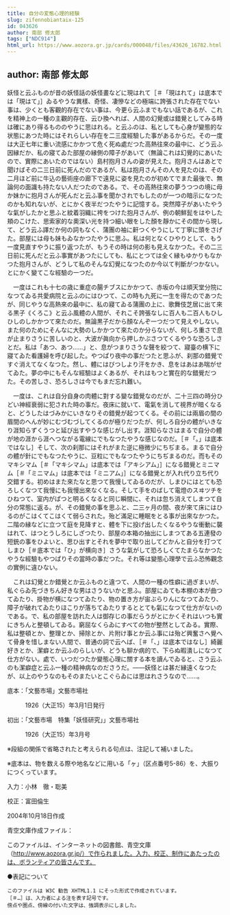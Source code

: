 ```yaml
---
title: 自分の変態心理的経験
slug: zifennobiantaix-125
id: 043626
author: 南部 修太郎
tags: ["NDC914"]
html_url: https://www.aozora.gr.jp/cards/000048/files/43626_16782.html
---
```


## author: 南部 修太郎

妖怪と云ふものが昔の妖怪話の妖怪畫などに現はれて［＃「現はれて」は底本では「現はて」］ゐるやうな異樣、奇怪、凄慘などの極端に誇張された存在でない事は、少くとも客觀的存在でない事は、今更ら云ふまでもない話であるが、これを精神上の一種の主觀的存在、云ひ換へれば、人間の幻覺或は錯覺としてみる時は確にあり得るもののやうに思はれる。と云ふのは、私としても心身が變態的な状態にあつた時にはそれらしい存在を二三度經驗した事があるからだ。その一度は大正七年に重い流感にかかつて危く死ぬ處だつた高熱往來の最中に、どう云ふ因縁だか、私の寢てゐた部屋の縁側の障子があいて（無論これは幻覺的にあいたので、實際にあいたのではない）島村抱月さんの姿が見えた。抱月さんはあとで聞けばその二三日前に死んだのであるが、私は抱月さんその人を見たのは、その二月ほど前に牛込の藝術座の廊下で遠見に姿を見たのが初めてでまた最後で、無論何の面識も持たない人だつたのである。で、その高熱往來の夢うつつの境に母か妹かに抱月さんが死んだと云ふ事を聞かされでもしたのが一つの暗示になつたのかも知れないが、とにかく夜半だつたやうに記憶する。突然障子があいたやうな氣がしたかと思ふと紋着羽織に袴をつけた抱月さんが、例の朝鮮髭をはやした頬のこけた、思索家的な奧深い光を持つ細い眼をした顏を靜かにその間から現して、どう云ふ譯だか何の詞もなく、蒲團の袖に鼾つくやうにして丁寧に頭をさげた。部屋には母も妹もゐなかつたやうに思ふ。私は何となくひやりとして、もう一度見直すやうに振り返つたが、もうその時は何の影も見えなかつた。その二三日前に死んだと云ふ事實があつたにしても、私にとつては全く縁もゆかりもなかつた抱月さんが、どうして私のそんな幻覺になつたのか今以て判斷がつかない。とにかく變てこな經驗の一つだ。

　一度はこれも十七の歳に重症の腸チブスにかかつて、赤坂の今は順天堂分院になつてゐる共愛病院と云ふのにはひつて、この時も九死に一生を得たのであつたが、同じやうな高熱來の最中に、私の寢てゐる蒲團の上に、歌舞伎芝居に出て來る黒子《くろこ》と云ふ風體の人間が、それこそ誇張なしに百人も二百人もひしひしのしかかつて來たのだ。無論黒子だから顏なんぞ一つだつて見えやしない。また何のためにそんなに大勢のしかかつて來たのか分らないが、何しろ重さで息が止まりさうに苦しいのと、大波が眞向から押しかぶさつてくるやうな恐ろしさとだ。私は「あつ、あつ……」と、息がつまりさうな聲を絞つて、寢臺の横下に寢てゐた看護婦を呼び起した。やつぱり夜中の事だつたと思ふが、刹那の錯覺ですぐ消えてなくなつた。然し、體にはびつしより汗をかき、息をはあはあ喘がせてゐた。夢の中にもそんな經驗はよくあるが、それはもつと實在的な錯覺だつた。その苦しさ、恐ろしさは今でもまだ忘れ難い。

　一度は、これは自分自身の肉體に對する變な錯覺なのだが、二十三四の時分ひどい神經衰弱に犯された時の事だ。夜床に就いて、電氣を消して視界が暗くなると、どうしたはづみかにいきなりその錯覺が起つてくる。その前には兩眉の間の眉間のへんが妙にむづむづしてくるのが極りだつたが、何しろ自分の體がいきなり涯知らずくうつと延び出すやうな感じがし出す。涯知らなさはまるで自分の體が地の涯から涯へつながる電線にでもなつたやうな感じなのだ。［＃「。」は底本ではなし］そして、次の刹那にはそれがまた逆に極微少にちぢまる。まるで自分の體が針にでもなつたやうに、豆粒にでもなつたやうにちぢまるのだ。而もそのマキシマム［＃「マキシマム」は底本では「アキシアム」］になる錯覺とミニマム［＃「ミニマム」は底本では「ミニアム」］になる錯覺とが入れ代り立ち代り交錯する。初めはまた來たなと思つて我慢してゐるのだが、しまひにはとても恐ろしくなつて我慢にも我慢出來なくなる。そして手をのばして電燈のスヰツチをひねつて、室内がぱつと明るくなると同じ瞬間に、それは忽ち消えてしまつて自分の常態に返る。が、その錯覺の事を思ふと、二三ヶ月の間、夜が來て床にはひるのがこはくてこはくて弱らされた。殆ど滿足に睡眠をとる事が出來なかつた。二階の縁などに立つて庭を見降すと、體を下に投げ出したくなるやうな衝動に襲はれて、はつとうしろにしざつたり、部屋の本箱の抽出にしまつてある五連發の短銃の事をひよいと、思ひ出すとそれを夢中で取り出してどかんと自分を打つてしまひ［＃底本では「ひ」が横向き］さうな氣がして恐ろしくてたまらなかつたやうな經驗もやつぱりその當時の事だつた。それ等は變態心理學で云ふ恐怖觀念の實例に違ひない。

　これは幻覺とか錯覺とか云ふものと違つて、人間の一種の性癖に過ぎまいが、私ぐらゐ先づきちん好きな男はさうないかと思ふ。部屋にゐても本棚の本が曲つてゐたり、掛物が横になつてゐたり、物の置き方が宙ぶらりんになつてゐたり、障子が破れてゐたりほこりが落ちてゐたりするととても氣になつて仕方がないのである。で、私の部屋を訪れた人は御存じの事だらうがとにかくそれはいつも實にきちんと整頓してゐる。窮屈なくらゐにすべての物が整然としてゐる。實際、私は整頓とか、整理とか、掃除とか、片附け事とか云ふ事には殆ど興奮さへ覺へて骨身を惜しまない人間で、普通の詞で云へば、［＃「、」は底本ではなし］綺麗好きとか、潔癖とか云ふのらしいが、どうも聊か病的で、下らぬ暇潰しになつて仕方がない。處で、いつだつたか變態心理に關する本を讀んでゐると、さう云ふのも潔癖症と云ふ一種の精神病なのださうだ。――妖怪とは甚だ縁遠くなつたが、以上のやうなのもそのまたいとこぐらゐには思はれさうなので……。













底本：「文藝市場」文藝市場社


　　　1926（大正15）年3月1日発行

初出：「文藝市場　特集「妖怪研究」」文藝市場社

　　　1926（大正15）年3月号

※段組の関係で省略されたと考えられる句点は、注記して補いました。

※底本は、物を数える際や地名などに用いる「ヶ」（区点番号5-86）を、大振りにつくっています。

入力：小林　徹・聡美

校正：富田倫生

2004年10月18日作成

青空文庫作成ファイル：

このファイルは、インターネットの図書館、青空文庫（http://www.aozora.gr.jp/）で作られました。入力、校正、制作にあたったのは、ボランティアの皆さんです。











●表記について


	このファイルは W3C 勧告 XHTML1.1 にそった形式で作成されています。
	［＃…］は、入力者による注を表す記号です。
	傍点や圏点、傍線の付いた文字は、強調表示にしました。